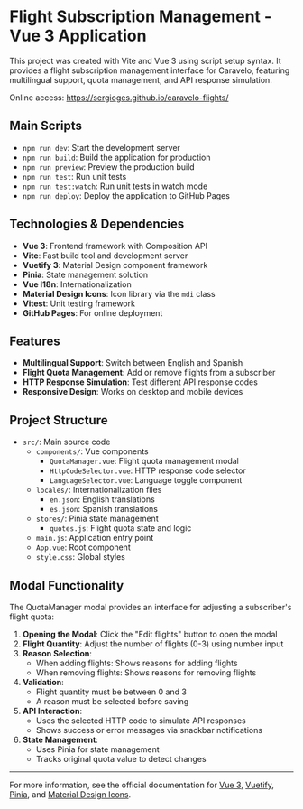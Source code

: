 # Flight Subscription Management - Vue 3 Application

This project was created with Vite and Vue 3 using script setup syntax. It provides a flight subscription management interface for Caravelo, featuring multilingual support, quota management, and API response simulation.

Online access: <a href="https://sergioges.github.io/caravelo-flights/" target="_blank">https://sergioges.github.io/caravelo-flights/</a>

## Main Scripts

- `npm run dev`: Start the development server
- `npm run build`: Build the application for production
- `npm run preview`: Preview the production build
- `npm run test`: Run unit tests
- `npm run test:watch`: Run unit tests in watch mode
- `npm run deploy`: Deploy the application to GitHub Pages

## Technologies & Dependencies

- **Vue 3**: Frontend framework with Composition API
- **Vite**: Fast build tool and development server
- **Vuetify 3**: Material Design component framework
- **Pinia**: State management solution
- **Vue I18n**: Internationalization
- **Material Design Icons**: Icon library via the `mdi` class
- **Vitest**: Unit testing framework
- **GitHub Pages**: For online deployment

## Features

- **Multilingual Support**: Switch between English and Spanish
- **Flight Quota Management**: Add or remove flights from a subscriber
- **HTTP Response Simulation**: Test different API response codes
- **Responsive Design**: Works on desktop and mobile devices

## Project Structure
- `src/`: Main source code
  - `components/`: Vue components
    - `QuotaManager.vue`: Flight quota management modal
    - `HttpCodeSelector.vue`: HTTP response code selector
    - `LanguageSelector.vue`: Language toggle component
  - `locales/`: Internationalization files
    - `en.json`: English translations
    - `es.json`: Spanish translations
  - `stores/`: Pinia state management
    - `quotes.js`: Flight quota state and logic
  - `main.js`: Application entry point
  - `App.vue`: Root component
  - `style.css`: Global styles

## Modal Functionality

The QuotaManager modal provides an interface for adjusting a subscriber's flight quota:

1. **Opening the Modal**: Click the "Edit flights" button to open the modal
2. **Flight Quantity**: Adjust the number of flights (0-3) using number input
3. **Reason Selection**: 
   - When adding flights: Shows reasons for adding flights
   - When removing flights: Shows reasons for removing flights
4. **Validation**:
   - Flight quantity must be between 0 and 3
   - A reason must be selected before saving
5. **API Interaction**: 
   - Uses the selected HTTP code to simulate API responses
   - Shows success or error messages via snackbar notifications
6. **State Management**: 
   - Uses Pinia for state management
   - Tracks original quota value to detect changes

---

For more information, see the official documentation for [Vue 3](https://vuejs.org/), [Vuetify](https://vuetifyjs.com/), [Pinia](https://pinia.vuejs.org/), and [Material Design Icons](https://pictogrammers.github.io/@mdi/font/).
